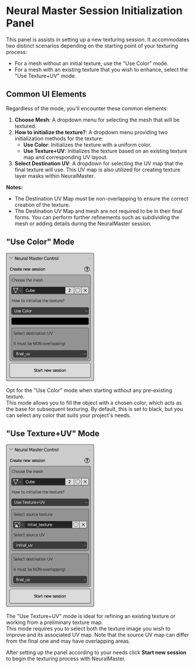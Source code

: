 # Neural Master Session Initialization Panel

This panel is assists in setting up a new texturing session. It accommodates two distinct scenarios depending on the starting point of your texturing process:

- For a mesh without an initial texture, use the "Use Color" mode.
- For a mesh with an existing texture that you wish to enhance, select the "Use Texture+UV" mode.

## Common UI Elements

Regardless of the mode, you'll encounter these common elements:

1. **Choose Mesh**: A dropdown menu for selecting the mesh that will be textured.
2. **How to initialize the texture?**: A dropdown menu providing two initialization methods for the texture:
   - **Use Color**: Initializes the texture with a uniform color.
   - **Use Texture+UV**: Initializes the texture based on an existing texture map and corresponding UV layout.
3. **Select Destination UV**: A dropdown for selecting the UV map that the final texture will use. This UV map is also utilized for creating texture layer masks within NeuralMaster.

**Notes:**

- The Destination UV Map must be non-overlapping to ensure the correct creation of the texture.
- The Destination UV Map and mesh are not required to be in their final forms. You can perform further refinements such as subdividing the mesh or adding details during the NeuralMaster session.

## "Use Color" Mode

![Control Panel - Use Color Mode](../img/create_session_color.png)

Opt for the "Use Color" mode when starting without any pre-existing texture.  
This mode allows you to fill the object with a chosen color, which acts as the base for subsequent texturing.
By default, this is set to black, but you can select any color that suits your project's needs.

## "Use Texture+UV" Mode

![Control Panel - Use Texture + UV Mode](../img/create_session_texture.png)

The "Use Texture+UV" mode is ideal for refining an existing texture or working from a preliminary texture map.  
This mode requires you to select both the texture image you wish to improve and its associated UV map.
Note that the source UV map can differ from the final one and may have overlapping areas.


After setting up the panel according to your needs click **Start new session** to begin the texturing process with NeuralMaster.
